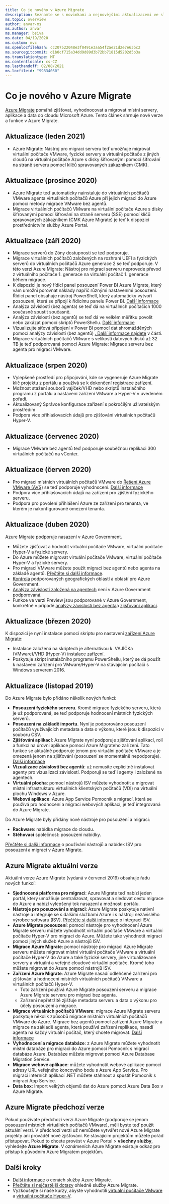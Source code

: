 ```yaml
---
title: Co je nového v Azure Migrate
description: Seznamte se s novinkami a nejnovějšími aktualizacemi ve službě Azure Migrate.
ms.topic: overview
author: anvar-ms
ms.author: anvar
ms.manager: bsiva
ms.date: 04/19/2020
ms.custom: mvc
ms.openlocfilehash: cc207522048e3f0491e3aa54f2ae21d2e7e63bc2
ms.sourcegitcommit: d1b0cf715a34dd9d89d3b72bb71815d5202d5b3a
ms.translationtype: MT
ms.contentlocale: cs-CZ
ms.lasthandoff: 02/08/2021
ms.locfileid: "99834030"
---
```

# <a name="whats-new-in-azure-migrate"></a>Co je nového v Azure Migrate

[Azure Migrate](migrate-services-overview.md) pomáhá zjišťovat, vyhodnocovat a migrovat místní servery, aplikace a data do cloudu Microsoft Azure. Tento článek shrnuje nové verze a funkce v Azure Migrate.

## <a name="update-january-2021"></a>Aktualizace (leden 2021)
-  Azure Migrate: Nástroj pro migraci serveru teď umožňuje migrovat virtuální počítače VMware, fyzické servery a virtuální počítače z jiných cloudů na virtuální počítače Azure s disky šifrovanými pomocí šifrování na straně serveru pomocí klíčů spravovaných zákazníkem (CMK).

## <a name="update-december-2020"></a>Aktualizace (prosince 2020)
- Azure Migrate teď automaticky nainstaluje do virtuálních počítačů VMware agenta virtuálních počítačů Azure při jejich migraci do Azure pomocí metody migrace VMware bez agentů.
- Migrace virtuálních počítačů VMware na virtuální počítače Azure s disky šifrovanými pomocí šifrování na straně serveru (SSE) pomocí klíčů spravovaných zákazníkem (CMK Azure Migrate) je teď k dispozici prostřednictvím služby Azure Portal.

## <a name="update-september-2020"></a>Aktualizace (září 2020)
- Migrace serverů do Zóny dostupnosti se teď podporuje.
- Migrace virtuálních počítačů založených na rozhraní UEFI a fyzických serverů do virtuálních počítačů Azure generace 2 se teď podporuje. V této verzi Azure Migrate: Nástroj pro migraci serveru neprovede převod z virtuálního počítače 1. generace na virtuální počítač 1. generace během migrace.
- K dispozici je nový řídicí panel posouzení Power BI Azure Migrate, který vám umožní porovnat náklady napříč různými nastaveními posouzení. Řídicí panel obsahuje nástroj PowerShell, který automaticky vytvoří posouzení, která se připojí k řídicímu panelu Power BI. [Další informace](https://github.com/Azure/azure-docs-powershell-samples/tree/master/azure-migrate/assessment-utility)
- Analýza závislostí (bez agenta) se teď dá na virtuálních počítačích 1000 současně spustit současně.
- Analýza závislostí (bez agentů) se teď dá ve velkém měřítku povolit nebo zakázat pomocí skriptů PowerShellu. [Další informace](https://github.com/Azure/azure-docs-powershell-samples/tree/master/azure-migrate/dependencies-at-scale)
- Vizualizujte síťová připojení v Power BI pomocí dat shromážděných pomocí analýzy závislostí (bez agentů) [. Další informace najdete](https://github.com/Azure/azure-docs-powershell-samples/tree/master/azure-migrate/dependencies-at-scale) v části.
- Migrace virtuálních počítačů VMware s velikostí datových disků až 32 TB je teď podporovaná pomocí Azure Migrate: Migrace serveru bez agenta pro migraci VMware.

## <a name="update-august-2020"></a>Aktualizace (srpen 2020)

- Vylepšené prostředí pro připojování, kde se vygeneruje Azure Migrate klíč projektu z portálu a používá se k dokončení registrace zařízení.
- Možnost stažení souborů vajíček/VHD nebo skriptů instalačního programu z portálu a nastavení zařízení VMware a Hyper-V v uvedeném pořadí.
- Aktualizovaný Správce konfigurace zařízení s pokročilým uživatelským prostředím
- Podpora více přihlašovacích údajů pro zjišťování virtuálních počítačů Hyper-V.

## <a name="update-july-2020"></a>Aktualizace (červenec 2020)

- Migrace VMware bez agentů teď podporuje souběžnou replikaci 300 virtuálních počítačů na vCenter.

## <a name="update-june-2020"></a>Aktualizace (červen 2020)

- Pro migraci místních virtuálních počítačů VMware do [Řešení Azure VMware (AVS)](./concepts-azure-vmware-solution-assessment-calculation.md) se teď podporuje vyhodnocení. [Další informace](how-to-create-azure-vmware-solution-assessment.md)
- Podpora více přihlašovacích údajů na zařízení pro zjištění fyzického serveru.
- Podpora pro povolení přihlášení Azure ze zařízení pro tenanta, ve kterém je nakonfigurované omezení tenanta.


## <a name="update-april-2020"></a>Aktualizace (duben 2020)

Azure Migrate podporuje nasazení v Azure Government. 

- Můžete zjišťovat a hodnotit virtuální počítače VMware, virtuální počítače Hyper-V a fyzické servery.
- Do Azure můžete migrovat virtuální počítače VMware, virtuální počítače Hyper-V a fyzické servery.
- Pro migraci VMware můžete použít migraci bez agentů nebo agenta na základě agentů. [Přečtěte si další informace](server-migrate-overview.md).
- [Kontrola](migrate-support-matrix.md#supported-geographies-azure-government) podporovaných geografických oblastí a oblastí pro Azure Government.
- [Analýza závislostí založená na agentech](concepts-dependency-visualization.md#agent-based-analysis) není v Azure Government podporovaná.
- Funkce ve verzi Preview jsou podporované v Azure Government, konkrétně v případě [analýzy závislostí bez agenta](concepts-dependency-visualization.md#agentless-analysis)a [zjišťování aplikací](how-to-discover-applications.md).


## <a name="update-march-2020"></a>Aktualizace (březen 2020)

K dispozici je nyní instalace pomocí skriptu pro nastavení [zařízení Azure Migrate](migrate-appliance.md):

- Instalace založená na skriptech je alternativou k. VAJÍČKa (VMware)/VHD (Hyper-V) instalace zařízení.
- Poskytuje skript instalačního programu PowerShellu, který se dá použít k nastavení zařízení pro VMware/Hyper-V na stávajícím počítači s Windows serverem 2016.

## <a name="update-november-2019"></a>Aktualizace (listopad 2019)

Do Azure Migrate bylo přidáno několik nových funkcí:

- **Posouzení fyzického serveru**. Kromě migrace fyzického serveru, která je už podporovaná, se teď podporuje hodnocení místních fyzických serverů.
- **Posouzení na základě importu**. Nyní je podporováno posouzení počítačů využívajících metadata a data o výkonu, které jsou k dispozici v souboru CSV.
- **Zjišťování aplikací**: Azure Migrate nyní podporuje zjišťování aplikací, rolí a funkcí na úrovni aplikace pomocí Azure Migrateho zařízení. Tato funkce se aktuálně podporuje jenom pro virtuální počítače VMware a je omezená jenom na zjišťování (posouzení se momentálně nepodporuje). [Další informace](how-to-discover-applications.md)
- **Vizualizace závislostí bez agentů**: už nemusíte explicitně instalovat agenty pro vizualizaci závislostí. Podporují se teď i agenty i založené na agentech.
- **Virtuální plocha**: pomocí nástrojů ISV můžete vyhodnotit a migrovat místní infrastrukturu virtuálních klientských počítačů (VDI) na virtuální plochu Windows v Azure.
- **Webová aplikace**: Azure App Service Pomocník s migrací, která se používá pro hodnocení a migraci webových aplikací, je teď integrovaná do Azure Migrate.

Do Azure Migrate byly přidány nové nástroje pro posouzení a migraci:

- **Rackware**: nabídka migrace do cloudu.
- **Stěhovací** společnost: posouzení nabídky.

[Přečtěte si další informace](migrate-services-overview.md) o používání nástrojů a nabídek ISV pro posouzení a migraci v Azure Migrate.

## <a name="azure-migrate-current-version"></a>Azure Migrate aktuální verze

Aktuální verze Azure Migrate (vydaná v červenci 2019) obsahuje řadu nových funkcí:

- **Sjednocená platforma pro migraci**: Azure Migrate teď nabízí jeden portál, který umožňuje centralizovat, spravovat a sledovat cestu migrace do Azure a nabízí vylepšený tok nasazení a možnosti portálu.
- **Nástroje pro posuzování a migraci**: Azure Migrate poskytuje nativní nástroje a integruje se s dalšími službami Azure i s nástroji nezávislého výrobce softwaru (ISV). [Přečtěte si další informace](migrate-services-overview.md#isv-integration) o integraci ISV.
- **Azure Migrate posouzení**: pomocí nástroje pro vyhodnocení Azure Migrate serveru můžete vyhodnotit virtuální počítače VMware a virtuální počítače Hyper-V pro migraci do Azure. Můžete také vyhodnotit migraci pomocí jiných služeb Azure a nástrojů ISV.
- **Migrace Azure Migrate**: pomocí nástroje pro migraci Azure Migrate serveru můžete migrovat místní virtuální počítače VMware a virtuální počítače Hyper-V do Azure a také fyzické servery, jiné virtualizované servery a virtuální a veřejné cloudové virtuální počítače. Kromě toho můžete migrovat do Azure pomocí nástrojů ISV.
- **Zařízení Azure Migrate**: Azure Migrate nasadí odlehčené zařízení pro zjišťování a hodnocení místních virtuálních počítačů VMware a virtuálních počítačů Hyper-V.
    - Toto zařízení používá Azure Migrate posouzení serveru a migrace Azure Migrate serveru pro migraci bez agenta.
    - Zařízení nepřetržitě zjišťuje metadata serveru a data o výkonu pro účely posouzení a migrace.  
- **Migrace virtuálních počítačů VMware**: migrace Azure Migrate serveru poskytuje několik způsobů migrace místních virtuálních počítačů VMware do Azure.  Migrace bez agentů pomocí zařízení Azure Migrate a migrace na základě agenta, která používá zařízení replikace, nasadí agenta na každý virtuální počítač, který chcete migrovat. [Další informace](server-migrate-overview.md)
 - **Vyhodnocení a migrace databáze**: z Azure Migrate můžete vyhodnotit místní databáze pro migraci do Azure pomocí Pomocník s migrací databáze Azure. Databáze můžete migrovat pomocí Azure Database Migration Service.
- **Migrace webové aplikace**: můžete vyhodnotit webové aplikace pomocí adresy URL veřejného koncového bodu s Azure App Service. Pro migraci interních aplikací .NET můžete stáhnout a spustit Pomocník s migrací App Service.
- **Data box**: Import velkých objemů dat do Azure pomocí Azure Data Box v Azure Migrate.

## <a name="azure-migrate-previous-version"></a>Azure Migrate předchozí verze

Pokud používáte předchozí verzi Azure Migrate (podporuje se jenom posouzení místních virtuálních počítačů VMware), měli byste teď použít aktuální verzi. V předchozí verzi už nemůžete vytvářet nové Azure Migrate projekty ani provádět nové zjišťování. Ke stávajícím projektům můžete pořád přistupovat. Pokud to chcete provést v Azure Portal > **všechny služby**, vyhledejte **Azure Migrate**. V oznámeních Azure Migrate existuje odkaz pro přístup k původním Azure Migratem projektům.



## <a name="next-steps"></a>Další kroky

- [Další informace](https://azure.microsoft.com/pricing/details/azure-migrate/) o cenách služby Azure Migrate.
- [Přečtěte si nejčastější dotazy](resources-faq.md) ohledně služby Azure Migrate.
- Vyzkoušejte si naše kurzy, abyste vyhodnotili [virtuální počítače VMware](./tutorial-assess-vmware-azure-vm.md) a [virtuální počítače Hyper-V](tutorial-assess-hyper-v.md).